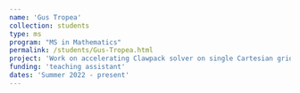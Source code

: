 ```yaml
---
name: 'Gus Tropea'
collection: students
type: ms
program: "MS in Mathematics"
permalink: /students/Gus-Tropea.html
project: 'Work on accelerating Clawpack solver on single Cartesian grids. '
funding: 'teaching assistant'
dates: 'Summer 2022 - present'
---
```

